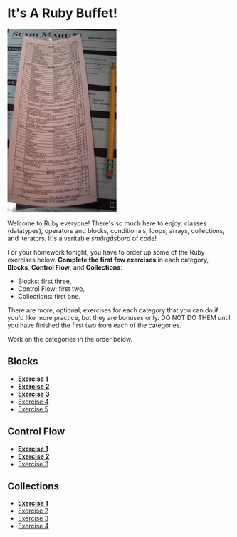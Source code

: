 # It's A Ruby Buffet!

![Sushi menu](assets/sushi-menu.jpg)

Welcome to Ruby everyone! There's so much here to enjoy: classes (datatypes),
operators and blocks, conditionals, loops, arrays, collections, and iterators.
It's a veritable *smörgåsbord* of code!

For your homework tonight, you have to order up some of the Ruby exercises 
below. **Complete the first few exercises** in each category, **Blocks**,
**Control Flow**, and **Collections**:

- Blocks: first three,
- Control Flow: first two,
- Collections: first one.

There are more, optional, exercises for each category that you can do if you'd
like more practice, but they are bonuses only. DO NOT DO THEM until you have 
finished the first two from each of the categories.

Work on the categories in the order below.

## Blocks

- **[Exercise 1](ruby_blocks.md#exercise-1--calculators-two-files)**
- **[Exercise 2](ruby_blocks.md#exercise-2--road-music)**
- **[Exercise 3](ruby_blocks.md#exercise-3--what-would-opec-do)**
- [Exercise 4](ruby_blocks.md#exercise-4--george-jetson-has-had-enough)
- [Exercise 5](ruby_blocks.md#exercise-5--space-oddity)

## Control Flow

- **[Exercise 1](ruby_control_flow.md#exercise-1--help-me-obi-wan-kenobi)**
- **[Exercise 2](ruby_control_flow.md#exercise-2--youre-a-feisty-little-one)**
- [Exercise 3](ruby_control_flow.md#exercise-3--bounty-hunters--we-dont-need-that-scum)

## Collections

- **[Exercise 1](ruby_collections.md#exercise-1--access-information-in-the-data-structure)**
- [Exercise 2](ruby_collections.md#exercise-2--interact-with-the-data-in-the-structure)
- [Exercise 3](ruby_collections.md#exercise-3--add-and-remove-data-in-the-structure)
- [Exercise 4](ruby_collections.md#exercise-4--begin-working-with-the-data-structure)

